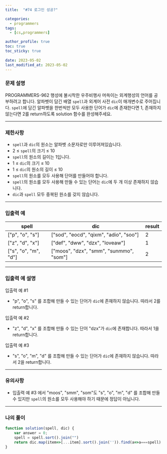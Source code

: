 ```yaml
---
title:  "#74 로그인 성공?"

categories:
  - programmers
tags:
  - [cs,programmers]

author_profile: true
toc: true
toc_sticky: true
 
date: 2023-05-02
last_modified_at: 2023-05-02
---
```


### 문제 설명

PROGRAMMERS-962 행성에 불시착한 우주비행사 머쓱이는 외계행성의 언어를 공부하려고 합니다. 알파벳이 담긴 배열 `spell`과 외계어 사전 `dic`이 매개변수로 주어집니다. `spell`에 담긴 알파벳을 한번씩만 모두 사용한 단어가 `dic`에 존재한다면 1, 존재하지 않는다면 2를 return하도록 solution 함수를 완성해주세요.

---

### 제한사항

- `spell`과 `dic`의 원소는 알파벳 소문자로만 이루어져있습니다.
- 2 ≤ `spell`의 크기 ≤ 10
- `spell`의 원소의 길이는 1입니다.
- 1 ≤ `dic`의 크기 ≤ 10
- 1 ≤ `dic`의 원소의 길이 ≤ 10
- `spell`의 원소를 모두 사용해 단어를 만들어야 합니다.
- `spell`의 원소를 모두 사용해 만들 수 있는 단어는 `dic`에 두 개 이상 존재하지 않습니다.
- `dic`과 `spell` 모두 중복된 원소를 갖지 않습니다.

---

### 입출력 예

| spell | dic | result |
| --- | --- | --- |
| ["p", "o", "s"] | ["sod", "eocd", "qixm", "adio", "soo"] | 2 |
| ["z", "d", "x"] | ["def", "dww", "dzx", "loveaw"] | 1 |
| ["s", "o", "m", "d"] | ["moos", "dzx", "smm", "sunmmo", "som"] | 2 |

---

### **입출력 예 설명**

입출력 예 #1

- "p", "o", "s" 를 조합해 만들 수 있는 단어가 `dic`에 존재하지 않습니다. 따라서 2를 return합니다.

입출력 예 #2

- "z", "d", "x" 를 조합해 만들 수 있는 단어 "dzx"가 `dic`에 존재합니다. 따라서 1을 return합니다.

입출력 예 #3

- "s", "o", "m", "d" 를 조합해 만들 수 있는 단어가 `dic`에 존재하지 않습니다. 따라서 2을 return합니다.

---

### **유의사항**

- 입출력 예 #3 에서 "moos", "smm", "som"도 "s", "o", "m", "d" 를 조합해 만들 수 있지만 `spell`의 원소를 모두 사용해야 하기 때문에 정답이 아닙니다.

---

### 나의 풀이

```jsx
function solution(spell, dic) {
    var answer = 0;
    spell = spell.sort().join("")
    return dic.map(item=>[...item].sort().join('')).find(a=>a===spell) ? 1 : 2;
}
```